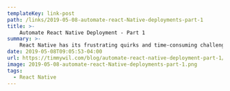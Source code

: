 ```yaml
---
templateKey: link-post
path: /links/2019-05-08-automate-react-Native-deployments-part-1
title: >-
    Automate React Native Deployment - Part 1
summary: >-
    React Native has its frustrating quirks and time-consuming challenges, as any library as heavy as React Native might. Automating deployment has been one of those challenges.
date: 2019-05-08T09:05:53-04:00
url: https://timmywil.com/blog/automate-react-native-deployment-part-1/
image: 2019-05-08-automate-react-Native-deployments-part-1.png
tags:
  - React Native
---
```

